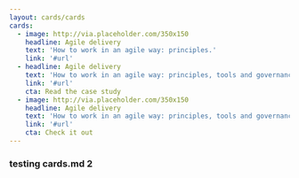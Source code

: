 ```yaml
---
layout: cards/cards
cards:
  - image: http://via.placeholder.com/350x150
    headline: Agile delivery
    text: 'How to work in an agile way: principles.'
    link: '#url'
  - headline: Agile delivery
    text: 'How to work in an agile way: principles, tools and governance.'
    link: '#url'
    cta: Read the case study
  - image: http://via.placeholder.com/350x150
    headline: Agile delivery
    text: 'How to work in an agile way: principles, tools and governance. And way more things'
    link: '#url'
    cta: Check it out
---
```


### testing cards.md 2